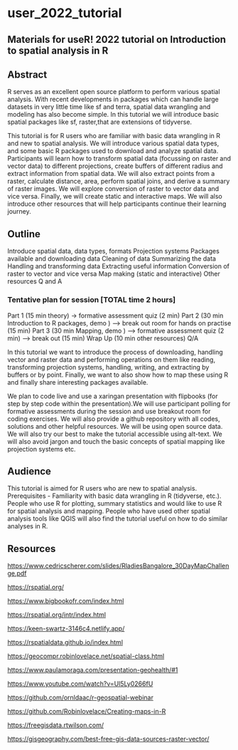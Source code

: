 # user_2022_tutorial


## Materials for useR! 2022 tutorial on Introduction to spatial analysis in R

## Abstract
R serves as an excellent open source platform to perform various spatial analysis. With recent developments in packages which can handle large datasets in very little time like sf and terra, spatial data wrangling and modeling has also become simple. In this tutorial we will introduce basic spatial packages like sf, raster,that are extensions of tidyverse. 

This tutorial is for R users who are familiar with basic data wrangling in R and new to spatial analysis. We will introduce various spatial data types, and some basic R packages used to download and analyze spatial data.  Participants will learn how to transform spatial data (focussing on raster and vector data) to different projections, create buffers of different radius and extract information from spatial data. We will also  extract points from a raster, calculate distance, area, perform spatial joins, and derive a summary of raster images. We will explore conversion of raster to vector data  and vice versa. Finally,  we will create static and interactive maps. We will also introduce other resources that will help participants continue  their learning journey. 



## Outline 
Introduce spatial data, data types, formats 
Projection systems
Packages available and downloading data 
Cleaning of data
Summarizing the data 
Handling and transforming data 
Extracting useful information 
Conversion of raster to vector and vice versa
Map making (static and interactive) 
Other resources
Q and A

### Tentative plan for session [TOTAL time 2 hours]

 Part 1 (15 min theory) → formative assessment quiz (2 min)
 Part 2 (30 min Introduction to R packages, demo ) —> break out room for hands on practise (15 min) 
Part 3 (30  min Mapping, demo ) —> formative assessment quiz (2 min) —-> break out (15 min)
Wrap Up (10 min  other resources) 
Q/A 

In this tutorial we want to introduce the process of downloading, handling vector and raster data and performing operations on them like reading, transforming projection systems, handling, writing, and extracting by buffers or by point. Finally, we want to also show how to map these using R and finally share interesting packages available.  

We plan to code live and use a xaringan presentation with flipbooks (for step by step code within the presentation).We will use participant polling for formative assessments during the session and use breakout room for coding exercises. We will also provide a github repository with all codes, solutions and other helpful resources. We will be using open source data. We will also try our best to make the tutorial accessible using alt-text. We will also avoid jargon and touch the basic concepts of spatial mapping like projection systems etc.


## Audience
This tutorial is aimed for R users who are new to spatial analysis. Prerequisites - Familiarity with basic data wrangling in R (tidyverse, etc.). People who use R for plotting, summary statistics and would like to use R for spatial analysis and mapping. People who have used other spatial analysis tools like QGIS will also find the tutorial useful on how to do similar analyses in R. 


## Resources
https://www.cedricscherer.com/slides/RladiesBangalore_30DayMapChallenge.pdf

https://rspatial.org/

https://www.bigbookofr.com/index.html

https://rspatial.org/intr/index.html 

https://keen-swartz-3146c4.netlify.app/ 

https://rspatialdata.github.io/index.html

https://geocompr.robinlovelace.net/spatial-class.html

https://www.paulamoraga.com/presentation-geohealth/#1

https://www.youtube.com/watch?v=Ul5Ly0266fU

https://github.com/ornldaac/r-geospatial-webinar

https://github.com/Robinlovelace/Creating-maps-in-R 

https://freegisdata.rtwilson.com/ 

https://gisgeography.com/best-free-gis-data-sources-raster-vector/ 
